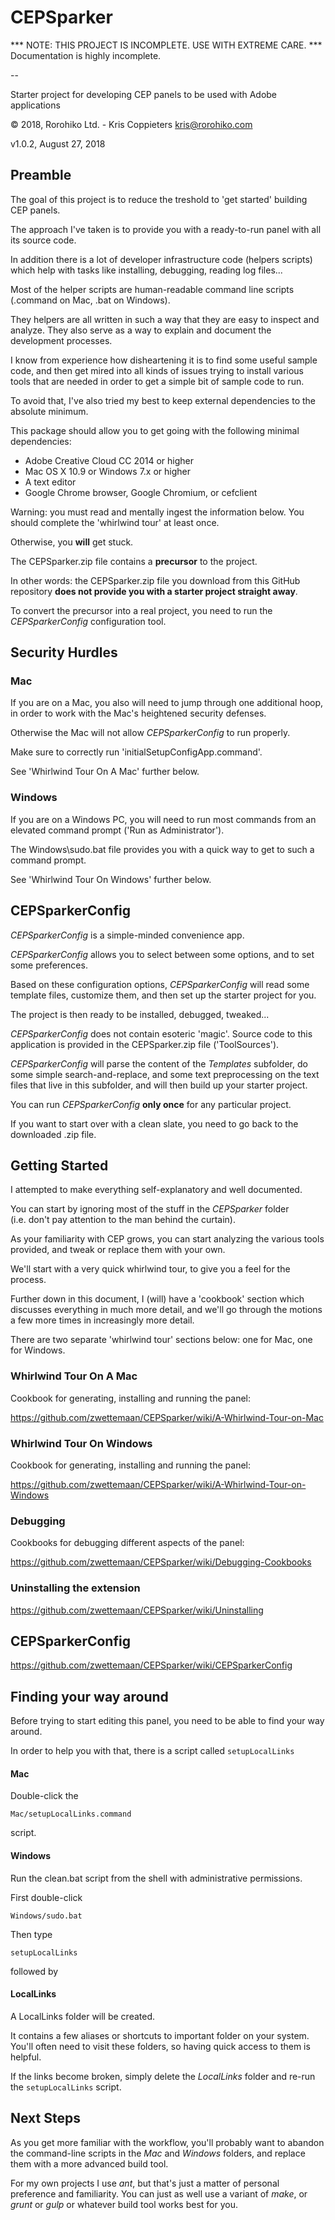 # CEPSparker

  *** NOTE: THIS PROJECT IS INCOMPLETE. USE WITH EXTREME CARE. 
  *** Documentation is highly incomplete.

--

Starter project for developing CEP panels to be used with Adobe applications

© 2018, Rorohiko Ltd. - Kris Coppieters
kris@rorohiko.com

v1.0.2, August 27, 2018

## Preamble

The goal of this project is to reduce the treshold to 'get started' building CEP panels.

The approach I've taken is to provide you with a ready-to-run panel with all its 
source code.

In addition there is a lot of developer infrastructure code (helpers scripts) which 
help with tasks like installing, debugging, reading log files...

Most of the helper scripts are human-readable command line scripts (.command on Mac, .bat on Windows). 

They helpers are all written in such a way that they are easy to inspect and analyze. They also serve as a way to explain and document the development processes.
 
I know from experience how disheartening it is to find some useful sample code, 
and then get mired into all kinds of issues trying to install various tools 
that are needed in order to get a simple bit of sample code to run.

To avoid that, I've also tried my best to keep external dependencies 
to the absolute minimum.

This package should allow you to get going with the following minimal 
dependencies:

- Adobe Creative Cloud CC 2014 or higher
- Mac OS X 10.9 or Windows 7.x or higher
- A text editor
- Google Chrome browser, Google Chromium, or cefclient

Warning: you must read and mentally ingest the information below. 
You should complete the 'whirlwind tour' at least once.

Otherwise, you **will** get stuck.

The CEPSparker.zip file contains a **precursor** to the project.

In other words: the CEPSparker.zip file you download from this GitHub repository 
**does not provide you with a starter project straight away**.
 
To convert the precursor into a real project, you need to run
the _CEPSparkerConfig_ configuration tool. 

## Security Hurdles

### Mac

If you are on a Mac, you also will need to jump through one additional 
hoop, in order to work with the Mac's heightened security defenses. 

Otherwise the Mac will not allow _CEPSparkerConfig_ to run properly. 

Make sure to correctly run 'initialSetupConfigApp.command'.

See 'Whirlwind Tour On A Mac' further below.

### Windows

If you are on a Windows PC, you will need to run most commands from an elevated 
command prompt ('Run as Administrator'). 

The Windows\sudo.bat file provides you with a quick way to get to such a command prompt.

See 'Whirlwind Tour On Windows' further below.

## CEPSparkerConfig

_CEPSparkerConfig_ is a simple-minded convenience app. 

_CEPSparkerConfig_ allows you to select between some options, and to set some preferences. 

Based on these configuration options, _CEPSparkerConfig_ will read some template files, 
customize them, and then set up the starter project for you.

The project is then ready to be installed, debugged, tweaked...

_CEPSparkerConfig_ does not contain esoteric 'magic'. Source code to this application is provided
in the CEPSparker.zip file ('ToolSources').

_CEPSparkerConfig_ will parse the content of the _Templates_ subfolder,
do some simple search-and-replace, and some text preprocessing on the text files 
that live in this subfolder, and will then build up your starter project.

You can run _CEPSparkerConfig_ **only once** for any particular project. 

If you want to start over with a clean slate, you need to go back to the downloaded 
.zip file.

## Getting Started

I attempted to make everything self-explanatory and well documented.

You can start by ignoring most of the stuff in the _CEPSparker_ folder  
(i.e. don't pay attention to the man behind the curtain).

As your familiarity with CEP grows, you can start analyzing the various tools 
provided, and tweak or replace them with your own.

We'll start with a very quick whirlwind tour, to give you a feel for the process.

Further down in this document, I (will) have a 'cookbook' section 
which discusses everything in much more detail, and we'll go through the motions
a few more times in increasingly more detail.

There are two separate 'whirlwind tour' sections below: one for Mac, one for Windows.

### Whirlwind Tour On A Mac

Cookbook for generating, installing and running the panel:

https://github.com/zwettemaan/CEPSparker/wiki/A-Whirlwind-Tour-on-Mac

### Whirlwind Tour On Windows

Cookbook for generating, installing and running the panel:

https://github.com/zwettemaan/CEPSparker/wiki/A-Whirlwind-Tour-on-Windows

### Debugging

Cookbooks for debugging different aspects of the panel:

https://github.com/zwettemaan/CEPSparker/wiki/Debugging-Cookbooks

### Uninstalling the extension

https://github.com/zwettemaan/CEPSparker/wiki/Uninstalling

## CEPSparkerConfig

https://github.com/zwettemaan/CEPSparker/wiki/CEPSparkerConfig

## Finding your way around

Before trying to start editing this panel, you need to be able to find your way 
around. 

In order to help you with that, there is a script called `setupLocalLinks`

#### Mac

Double-click the

    Mac/setupLocalLinks.command

script.

#### Windows

Run the clean.bat script from the shell with administrative permissions.

First double-click 

    Windows/sudo.bat

Then type

    setupLocalLinks

followed by <Enter>

#### LocalLinks

A LocalLinks folder will be created.

It contains a few aliases or shortcuts to important folder
on your system. You'll often need to visit these folders, so having quick access
to them is helpful.

If the links become broken, simply delete the _LocalLinks_ folder and re-run 
the `setupLocalLinks` script.

## Next Steps

As you get more familiar with the workflow, you'll probably want to 
abandon the command-line scripts in the _Mac_ and _Windows_ folders,
and replace them with a more advanced build tool. 

For my own projects I use _ant_, but that's just a matter of personal preference
and familiarity. You can just as well use a variant of _make_, or _grunt_ or _gulp_
or whatever build tool works best for you.

